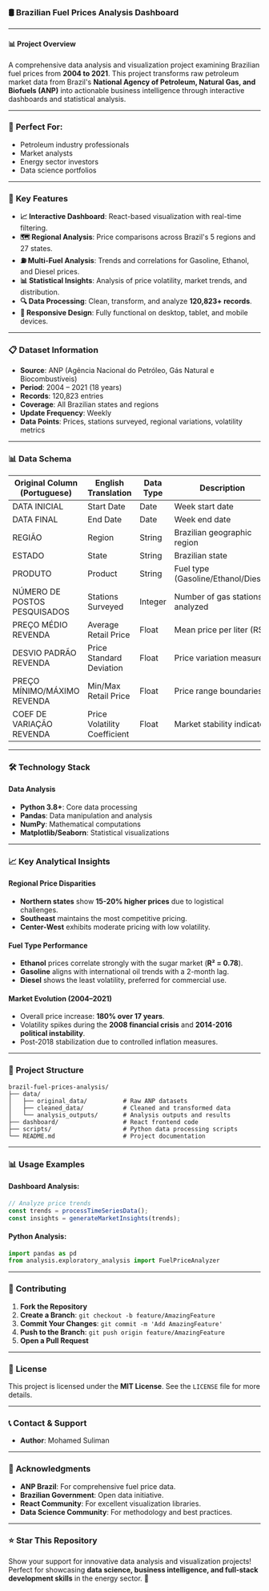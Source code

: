 ### 🛢️ Brazilian Fuel Prices Analysis Dashboard

---

#### **📊 Project Overview**

A comprehensive data analysis and visualization project examining Brazilian fuel prices from **2004 to 2021**. This project transforms raw petroleum market data from Brazil's **National Agency of Petroleum, Natural Gas, and Biofuels (ANP)** into actionable business intelligence through interactive dashboards and statistical analysis.

---

### 🎯 **Perfect For**:

* Petroleum industry professionals
* Market analysts
* Energy sector investors
* Data science portfolios

---

### 🚀 **Key Features**

* **📈 Interactive Dashboard**: React-based visualization with real-time filtering.
* **🗺️ Regional Analysis**: Price comparisons across Brazil's 5 regions and 27 states.
* **⛽ Multi-Fuel Analysis**: Trends and correlations for Gasoline, Ethanol, and Diesel prices.
* **📊 Statistical Insights**: Analysis of price volatility, market trends, and distribution.
* **🔍 Data Processing**: Clean, transform, and analyze **120,823+ records**.
* **📱 Responsive Design**: Fully functional on desktop, tablet, and mobile devices.

---

### 📋 **Dataset Information**

* **Source**: ANP (Agência Nacional do Petróleo, Gás Natural e Biocombustíveis)
* **Period**:  2004 –  2021 (18 years)
* **Records**: 120,823 entries
* **Coverage**: All Brazilian states and regions
* **Update Frequency**: Weekly
* **Data Points**: Prices, stations surveyed, regional variations, volatility metrics

---

### 📊 **Data Schema**

| Original Column (Portuguese) | English Translation          | Data Type | Description                         |
| ---------------------------- | ---------------------------- | --------- | ----------------------------------- |
| DATA INICIAL                 | Start Date                   | Date      | Week start date                     |
| DATA FINAL                   | End Date                     | Date      | Week end date                       |
| REGIÃO                       | Region                       | String    | Brazilian geographic region         |
| ESTADO                       | State                        | String    | Brazilian state                     |
| PRODUTO                      | Product                      | String    | Fuel type (Gasoline/Ethanol/Diesel) |
| NÚMERO DE POSTOS PESQUISADOS | Stations Surveyed            | Integer   | Number of gas stations analyzed     |
| PREÇO MÉDIO REVENDA          | Average Retail Price         | Float     | Mean price per liter (R\$)          |
| DESVIO PADRÃO REVENDA        | Price Standard Deviation     | Float     | Price variation measure             |
| PREÇO MÍNIMO/MÁXIMO REVENDA  | Min/Max Retail Price         | Float     | Price range boundaries              |
| COEF DE VARIAÇÃO REVENDA     | Price Volatility Coefficient | Float     | Market stability indicator          |

---

### 🛠️ **Technology Stack**


#### **Data Analysis**

* **Python 3.8+**: Core data processing
* **Pandas**: Data manipulation and analysis
* **NumPy**: Mathematical computations
* **Matplotlib/Seaborn**: Statistical visualizations

---

### 📈 **Key Analytical Insights**

#### **Regional Price Disparities**

* **Northern states** show **15-20% higher prices** due to logistical challenges.
* **Southeast** maintains the most competitive pricing.
* **Center-West** exhibits moderate pricing with low volatility.

#### **Fuel Type Performance**

* **Ethanol** prices correlate strongly with the sugar market (**R² = 0.78**).
* **Gasoline** aligns with international oil trends with a 2-month lag.
* **Diesel** shows the least volatility, preferred for commercial use.

#### **Market Evolution (2004–2021)**

* Overall price increase: **180% over 17 years**.
* Volatility spikes during the **2008 financial crisis** and **2014-2016 political instability**.
* Post-2018 stabilization due to controlled inflation measures.

---

### 📁 **Project Structure**

```
brazil-fuel-prices-analysis/
├── data/
│   ├── original_data/          # Raw ANP datasets
│   ├── cleaned_data/           # Cleaned and transformed data
│   └── analysis_outputs/       # Analysis outputs and results
├── dashboard/                  # React frontend code
├── scripts/                    # Python data processing scripts
└── README.md                   # Project documentation
```

---

### 📊 **Usage Examples**

#### **Dashboard Analysis**:

```javascript
// Analyze price trends
const trends = processTimeSeriesData();
const insights = generateMarketInsights(trends);
```

#### **Python Analysis**:

```python
import pandas as pd
from analysis.exploratory_analysis import FuelPriceAnalyzer
```

---

### 🤝 **Contributing**

1. **Fork the Repository**
2. **Create a Branch**: `git checkout -b feature/AmazingFeature`
3. **Commit Your Changes**: `git commit -m 'Add AmazingFeature'`
4. **Push to the Branch**: `git push origin feature/AmazingFeature`
5. **Open a Pull Request**

---

### 📄 **License**

This project is licensed under the **MIT License**. See the `LICENSE` file for more details.

---

### 📞 **Contact & Support**

* **Author**: Mohamed Suliman

---

### 🙏 **Acknowledgments**

* **ANP Brazil**: For comprehensive fuel price data.
* **Brazilian Government**: Open data initiative.
* **React Community**: For excellent visualization libraries.
* **Data Science Community**: For methodology and best practices.

---

### ⭐ **Star This Repository**

Show your support for innovative data analysis and visualization projects! Perfect for showcasing **data science, business intelligence, and full-stack development skills** in the energy sector. 🌟
